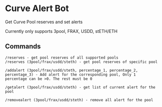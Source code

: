 # Curve Alert Bot
 Get Curve Pool reserves and set alerts

Currently only supports 3pool, FRAX, USDD, stETH/ETH

 ## Commands

 ```
 /reserves - get pool reserves of all supported pools
 /reserves (3pool/frax/usdd/steth) - get pool reserves of specific pool

 /addalert (3pool/frax/usdd/steth, percentage_1, percentage_2, percentage_3) - Add alert for the corresponding pool, Only 1 percentage can be >0. The rest must be 0

 /getalert (3pool/frax/usdd/steth) - get list of current alert for the pool

 /removealert (3pool/frax/usdd/steth) - remove all alert for the pool
 ```
